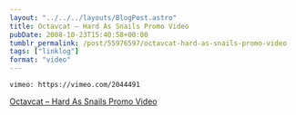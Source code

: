 ```yaml
---
layout: "../../../layouts/BlogPost.astro"
title: Octavcat – Hard As Snails Promo Video
pubDate: 2008-10-23T15:40:58+00:00
tumblr_permalink: /post/55976597/octavcat-hard-as-snails-promo-video
tags: ["linklog"]
format: "video"
---
```


`vimeo: https://vimeo.com/2044491`

[Octavcat &#8211; Hard As Snails Promo Video][1]

[1]: https://vimeo.com/2044491
